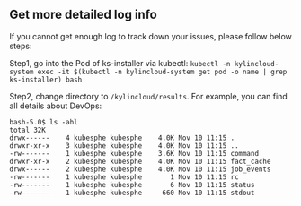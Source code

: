 ## Get more detailed log info
If you cannot get enough log to track down your issues, please follow below steps:

Step1, go into the Pod of ks-installer via kubectl:
`kubectl -n kylincloud-system exec -it $(kubectl -n kylincloud-system get pod -o name | grep ks-installer) bash`

Step2, change directory to `/kylincloud/results`. For example, you can find all details about DevOps:

```shell script
bash-5.0$ ls -ahl
total 32K
drwx------    4 kubesphe kubesphe    4.0K Nov 10 11:15 .
drwxr-xr-x    3 kubesphe kubesphe    4.0K Nov 10 11:15 ..
-rw-------    1 kubesphe kubesphe    3.6K Nov 10 11:15 command
drwxr-xr-x    2 kubesphe kubesphe    4.0K Nov 10 11:15 fact_cache
drwx------    2 kubesphe kubesphe    4.0K Nov 10 11:15 job_events
-rw-------    1 kubesphe kubesphe       1 Nov 10 11:15 rc
-rw-------    1 kubesphe kubesphe       6 Nov 10 11:15 status
-rw-------    1 kubesphe kubesphe     660 Nov 10 11:15 stdout
```
